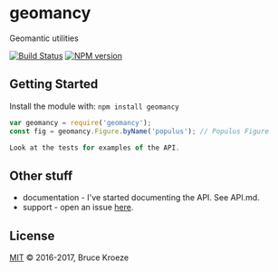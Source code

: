 # geomancy

Geomantic utilities

[![Build Status](https://secure.travis-ci.org/bkroeze/geomancy.png?branch=master)](http://travis-ci.org/bkroeze/geomancy) [![NPM version](https://badge-me.herokuapp.com/api/npm/geomancy.png)](http://badges.enytc.com/for/npm/geomancy)

## Getting Started
Install the module with: `npm install geomancy`

```javascript
var geomancy = require('geomancy');
const fig = geomancy.Figure.byName('populus'); // Populus Figure

Look at the tests for examples of the API.
```

## Other stuff

* documentation - I've started documenting the API.  See API.md.
* support - open an issue [here](https://github.com/bkroeze/geomancy/issues).

## License
[MIT](http://opensource.org/licenses/MIT) © 2016-2017, Bruce Kroeze

